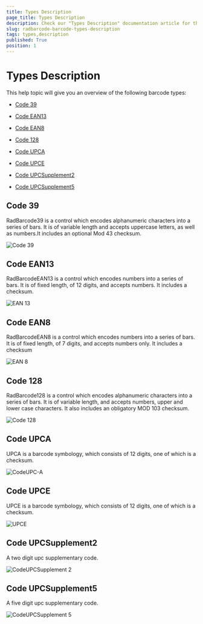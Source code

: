 ```yaml
---
title: Types Description
page_title: Types Description
description: Check our "Types Description" documentation article for the RadBarcode WPF control.
slug: radbarcode-barcode-types-description
tags: types,description
published: True
position: 1
---
```


# Types Description


This help topic will give you an overview of the following barcode types:

* [Code 39](#Code_39)

* [Code EAN13](#Code_EAN13)

* [Code EAN8](#Code_EAN8)

* [Code 128](#Code_128)

* [Code UPCA](#Code_UPCA)

* [Code UPCE](#Code_UPCE)

* [Code UPCSupplement2](#Code_UPCSupplement2)

* [Code UPCSupplement5](#Code_UPCSupplement5)

## Code 39

RadBarcode39 is a control which encodes alphanumeric characters into a series of bars. It is of variable length and accepts uppercase letters, as well as numbers.It includes an optional Mod 43 checksum. 

![Code 39](images/RadBarcode_code39.PNG)

## Code EAN13

RadBarcodeEAN13 is a control which encodes numbers into a series of bars. It is of fixed length, of 12 digits, and accepts numbers. It includes a checksum.

![EAN 13](images/RadBarcode_EAN13.PNG)

## Code EAN8

RadBarcodeEAN8 is a control which encodes numbers into a series of bars. It is of fixed length, of 7 digits, and accepts numbers only. It includes a checksum

![EAN 8](images/RadBarcode_EAN8.PNG)

## Code 128

RadBarcode128 is a control which encodes alphanumeric characters into a series of bars. It is of variable  length, and accepts numbers, upper and lower case characters. It also includes an obligatory MOD 103 checksum.

![Code 128](images/RadBarcode_code128.PNG)

## Code UPCA

UPCA is a barcode symbology, which consists of 12 digits, one of which is a checksum.

![CodeUPC-A](images/RadBarcode_UPC_A.PNG)

## Code UPCE

UPCE is a barcode symbology, which consists of 12 digits, one of which is a checksum.

![UPCE](images/RadBarcode_UPC_E.PNG)

## Code UPCSupplement2

A two digit upc supplementary code.

![CodeUPCSupplement 2](images/RadBarcode_CodeUPCSupplement2.PNG)

## Code UPCSupplement5

A five digit upc supplementary code.

![CodeUPCSupplement 5](images/RadBarcode_CodeUPCSupplement5.PNG)
